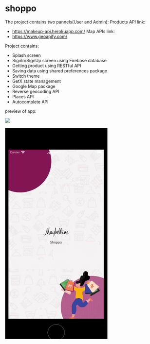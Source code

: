 # shoppo
The project contains two pannels(User and Admin):
Products API link:
- https://makeup-api.herokuapp.com/
Map APIs link:
- https://www.geoapify.com/

Project contains:
- Splash screen
- SignIn/SignUp screen using Firebase database
- Getting product using RESTful API
- Saving data using shared preferences package 
- Switch theme
- GetX state management 
- Google Map package
- Reverse geocoding API
- Places API
- Autocomplete API



preview of app:

![](https://github.com/kimia-kazemi/Online-Shopping-App-With-Flutter/blob/main/userPanel.gif)


![](https://github.com/kimia-kazemi/Online-Shopping-App-With-Flutter/blob/main/adminPanel.gif)

